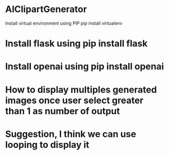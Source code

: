 # AIClipartGenerator
Install virtual environment using PIP
pip install virtualenv
# Install flask using pip install flask
# Install openai using pip install openai
# How to display multiples generated images once user select greater than 1 as number of output
# Suggestion, I think we can use looping to display it

